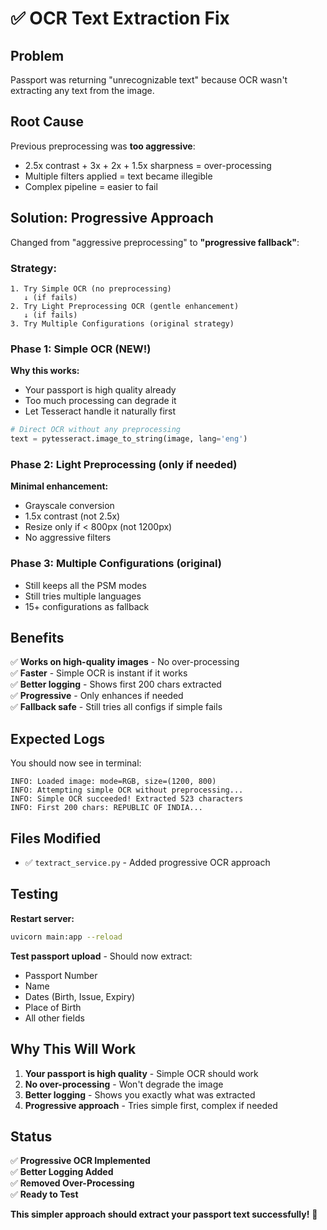 # ✅ OCR Text Extraction Fix

## Problem
Passport was returning "unrecognizable text" because OCR wasn't extracting any text from the image.

## Root Cause
Previous preprocessing was **too aggressive**:
- 2.5x contrast + 3x + 2x + 1.5x sharpness = over-processing
- Multiple filters applied = text became illegible
- Complex pipeline = easier to fail

## Solution: Progressive Approach

Changed from "aggressive preprocessing" to **"progressive fallback"**:

### Strategy:
```
1. Try Simple OCR (no preprocessing)
   ↓ (if fails)
2. Try Light Preprocessing OCR (gentle enhancement)
   ↓ (if fails)  
3. Try Multiple Configurations (original strategy)
```

### Phase 1: Simple OCR (NEW!)
**Why this works:**
- Your passport is high quality already
- Too much processing can degrade it
- Let Tesseract handle it naturally first

```python
# Direct OCR without any preprocessing
text = pytesseract.image_to_string(image, lang='eng')
```

### Phase 2: Light Preprocessing (only if needed)
**Minimal enhancement:**
- Grayscale conversion
- 1.5x contrast (not 2.5x)
- Resize only if < 800px (not 1200px)
- No aggressive filters

### Phase 3: Multiple Configurations (original)
- Still keeps all the PSM modes
- Still tries multiple languages
- 15+ configurations as fallback

## Benefits

✅ **Works on high-quality images** - No over-processing  
✅ **Faster** - Simple OCR is instant if it works  
✅ **Better logging** - Shows first 200 chars extracted  
✅ **Progressive** - Only enhances if needed  
✅ **Fallback safe** - Still tries all configs if simple fails  

## Expected Logs

You should now see in terminal:
```
INFO: Loaded image: mode=RGB, size=(1200, 800)
INFO: Attempting simple OCR without preprocessing...
INFO: Simple OCR succeeded! Extracted 523 characters
INFO: First 200 chars: REPUBLIC OF INDIA...
```

## Files Modified

- ✅ `textract_service.py` - Added progressive OCR approach

## Testing

**Restart server:**
```bash
uvicorn main:app --reload
```

**Test passport upload** - Should now extract:
- Passport Number
- Name
- Dates (Birth, Issue, Expiry)
- Place of Birth
- All other fields

## Why This Will Work

1. **Your passport is high quality** - Simple OCR should work
2. **No over-processing** - Won't degrade the image
3. **Better logging** - Shows you exactly what was extracted
4. **Progressive approach** - Tries simple first, complex if needed

## Status

✅ **Progressive OCR Implemented**  
✅ **Better Logging Added**  
✅ **Removed Over-Processing**  
✅ **Ready to Test**  

**This simpler approach should extract your passport text successfully!** 🚀

